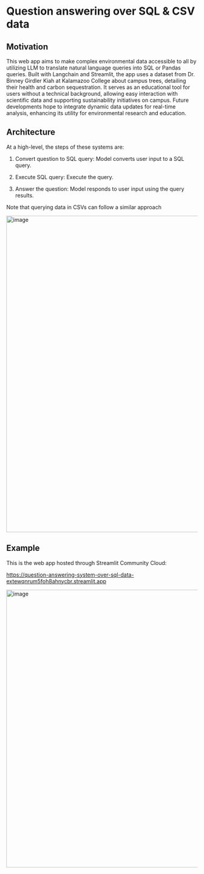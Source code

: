 # Question answering over SQL & CSV data

## Motivation
This web app aims to make complex environmental data accessible to all by utilizing LLM to translate natural language queries into SQL or Pandas queries. Built with Langchain and Streamlit, the app uses a dataset from Dr. Binney Girdler Kiah at Kalamazoo College about campus trees, detailing their health and carbon sequestration. It serves as an educational tool for users without a technical background, allowing easy interaction with scientific data and supporting sustainability initiatives on campus. Future developments hope to integrate dynamic data updates for real-time analysis, enhancing its utility for environmental research and education.



## Architecture

At a high-level, the steps of these systems are:

1. Convert question to SQL query: Model converts user input to a SQL query.

2. Execute SQL query: Execute the query.

3. Answer the question: Model responds to user input using the query results.

Note that querying data in CSVs can follow a similar approach

<img width="831" alt="image" src="https://github.com/user-attachments/assets/d52c7ed7-54ac-436a-99f0-3d085bb9fd14">

## Example

This is the web app hosted through Streamlit Community Cloud:

https://question-answering-system-over-sql-data-extewqnrum5foh8ahnycbr.streamlit.app 

<img width="729" alt="image" src="https://github.com/user-attachments/assets/dbb62b3a-5572-42fd-b92c-efbda5e5c968">

